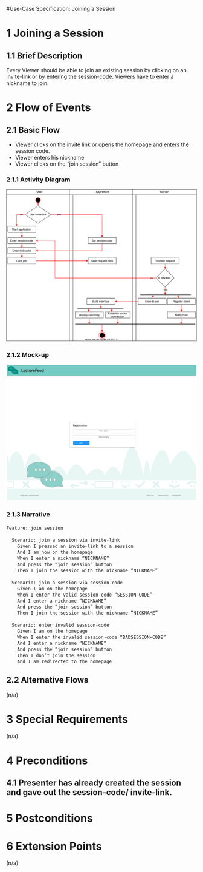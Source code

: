 #Use-Case Specification: Joining a Session

# 1 Joining a Session

## 1.1 Brief Description
Every Viewer should be able to join an existing session by clicking on an invite-link or by entering the session-code. Viewers have to enter a nickname to join.

# 2 Flow of Events
## 2.1 Basic Flow
- Viewer clicks on the invite link or opens the homepage and enters the session code.
- Viewer enters his nickname
- Viewer clicks on the “join session” button

### 2.1.1 Activity Diagram
![Organization Application Activity Diagram](./activity_diagrams/join_session.svg)

### 2.1.2 Mock-up
![Join a Session Mockup](../image/mockup/LoginScreen.svg)

### 2.1.3 Narrative

```gherkin
Feature: join session

  Scenario: join a session via invite-link
    Given I pressed an invite-link to a session
    And I am now on the homepage
    When I enter a nickname “NICKNAME”
    And press the “join session” button    
    Then I join the session with the nickname “NICKNAME”

  Scenario: join a session via session-code
    Given I am on the homepage
    When I enter the valid session-code “SESSION-CODE”
    And I enter a nickname “NICKNAME”
    And press the “join session” button 
    Then I join the session with the nickname “NICKNAME”

  Scenario: enter invalid session-code
    Given I am on the homepage
    When I enter the invalid session-code “BADSESSION-CODE”
    And I enter a nickname “NICKNAME”
    And press the “join session” button 
    Then I don’t join the session
    And I am redirected to the homepage
```

## 2.2 Alternative Flows
(n/a)

# 3 Special Requirements
(n/a)

# 4 Preconditions
## 4.1 Presenter has already created the session and gave out the session-code/ invite-link.

# 5 Postconditions

# 6 Extension Points
(n/a)





